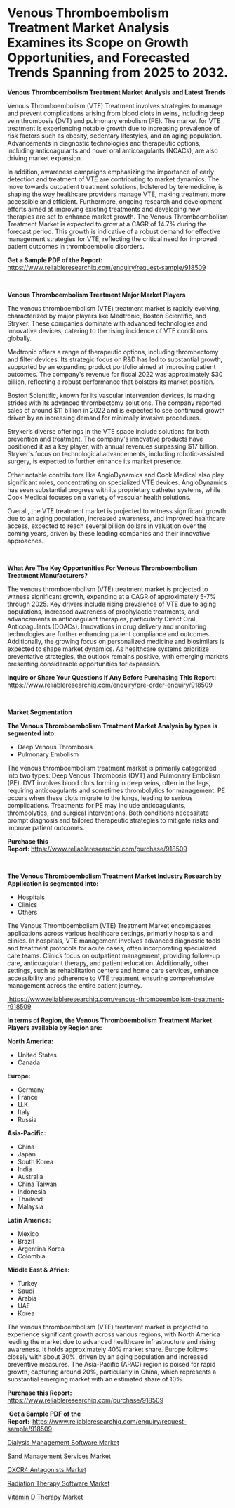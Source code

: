 <p><h1>Venous Thromboembolism Treatment Market Analysis Examines its Scope on Growth Opportunities, and Forecasted Trends Spanning from 2025 to 2032.</h1></p><p><strong>Venous Thromboembolism Treatment Market Analysis and Latest Trends</strong></p>
<p><p>Venous Thromboembolism (VTE) Treatment involves strategies to manage and prevent complications arising from blood clots in veins, including deep vein thrombosis (DVT) and pulmonary embolism (PE). The market for VTE treatment is experiencing notable growth due to increasing prevalence of risk factors such as obesity, sedentary lifestyles, and an aging population. Advancements in diagnostic technologies and therapeutic options, including anticoagulants and novel oral anticoagulants (NOACs), are also driving market expansion.</p><p>In addition, awareness campaigns emphasizing the importance of early detection and treatment of VTE are contributing to market dynamics. The move towards outpatient treatment solutions, bolstered by telemedicine, is shaping the way healthcare providers manage VTE, making treatment more accessible and efficient. Furthermore, ongoing research and development efforts aimed at improving existing treatments and developing new therapies are set to enhance market growth. The Venous Thromboembolism Treatment Market is expected to grow at a CAGR of 14.7% during the forecast period. This growth is indicative of a robust demand for effective management strategies for VTE, reflecting the critical need for improved patient outcomes in thromboembolic disorders.</p></p>
<p><strong>Get a Sample PDF of the Report:&nbsp;</strong> <a href="https://www.reliableresearchiq.com/enquiry/request-sample/918509?utm_campaign=1129&utm_medium=2&utm_source=Github&utm_content=ia&utm_term=07032025&utm_id=venous-thromboembolism-treatment">https://www.reliableresearchiq.com/enquiry/request-sample/918509</a></p>
<p>&nbsp;</p>
<p><strong>Venous Thromboembolism Treatment Major Market Players</strong></p>
<p><p>The venous thromboembolism (VTE) treatment market is rapidly evolving, characterized by major players like Medtronic, Boston Scientific, and Stryker. These companies dominate with advanced technologies and innovative devices, catering to the rising incidence of VTE conditions globally. </p><p>Medtronic offers a range of therapeutic options, including thrombectomy and filter devices. Its strategic focus on R&D has led to substantial growth, supported by an expanding product portfolio aimed at improving patient outcomes. The company's revenue for fiscal 2022 was approximately $30 billion, reflecting a robust performance that bolsters its market position.</p><p>Boston Scientific, known for its vascular intervention devices, is making strides with its advanced thrombectomy solutions. The company reported sales of around $11 billion in 2022 and is expected to see continued growth driven by an increasing demand for minimally invasive procedures.</p><p>Stryker’s diverse offerings in the VTE space include solutions for both prevention and treatment. The company's innovative products have positioned it as a key player, with annual revenues surpassing $17 billion. Stryker's focus on technological advancements, including robotic-assisted surgery, is expected to further enhance its market presence.</p><p>Other notable contributors like AngioDynamics and Cook Medical also play significant roles, concentrating on specialized VTE devices. AngioDynamics has seen substantial progress with its proprietary catheter systems, while Cook Medical focuses on a variety of vascular health solutions.</p><p>Overall, the VTE treatment market is projected to witness significant growth due to an aging population, increased awareness, and improved healthcare access, expected to reach several billion dollars in valuation over the coming years, driven by these leading companies and their innovative approaches.</p></p>
<p>&nbsp;</p>
<p><strong>What Are The Key Opportunities For Venous Thromboembolism Treatment Manufacturers?</strong></p>
<p><p>The venous thromboembolism (VTE) treatment market is projected to witness significant growth, expanding at a CAGR of approximately 5-7% through 2025. Key drivers include rising prevalence of VTE due to aging populations, increased awareness of prophylactic treatments, and advancements in anticoagulant therapies, particularly Direct Oral Anticoagulants (DOACs). Innovations in drug delivery and monitoring technologies are further enhancing patient compliance and outcomes. Additionally, the growing focus on personalized medicine and biosimilars is expected to shape market dynamics. As healthcare systems prioritize preventative strategies, the outlook remains positive, with emerging markets presenting considerable opportunities for expansion.</p></p>
<p><strong>Inquire or Share Your Questions If Any Before Purchasing This Report:</strong> <a href="https://www.reliableresearchiq.com/enquiry/pre-order-enquiry/918509?utm_campaign=1129&utm_medium=2&utm_source=Github&utm_content=ia&utm_term=07032025&utm_id=venous-thromboembolism-treatment">https://www.reliableresearchiq.com/enquiry/pre-order-enquiry/918509</a></p>
<p>&nbsp;</p>
<p><strong>Market Segmentation</strong></p>
<p><strong>The Venous Thromboembolism Treatment Market Analysis by types is segmented into:</strong></p>
<p><ul><li>Deep Venous Thrombosis</li><li>Pulmonary Embolism</li></ul></p>
<p><p>The venous thromboembolism treatment market is primarily categorized into two types: Deep Venous Thrombosis (DVT) and Pulmonary Embolism (PE). DVT involves blood clots forming in deep veins, often in the legs, requiring anticoagulants and sometimes thrombolytics for management. PE occurs when these clots migrate to the lungs, leading to serious complications. Treatments for PE may include anticoagulants, thrombolytics, and surgical interventions. Both conditions necessitate prompt diagnosis and tailored therapeutic strategies to mitigate risks and improve patient outcomes.</p></p>
<p><strong>Purchase this Report:&nbsp;</strong><a href="https://www.reliableresearchiq.com/purchase/918509?utm_campaign=1129&utm_medium=2&utm_source=Github&utm_content=ia&utm_term=07032025&utm_id=venous-thromboembolism-treatment">https://www.reliableresearchiq.com/purchase/918509</a></p>
<p>&nbsp;</p>
<p><strong>The Venous Thromboembolism Treatment Market Industry Research by Application is segmented into:</strong></p>
<p><ul><li>Hospitals</li><li>Clinics</li><li>Others</li></ul></p>
<p><p>The Venous Thromboembolism (VTE) Treatment Market encompasses applications across various healthcare settings, primarily hospitals and clinics. In hospitals, VTE management involves advanced diagnostic tools and treatment protocols for acute cases, often incorporating specialized care teams. Clinics focus on outpatient management, providing follow-up care, anticoagulant therapy, and patient education. Additionally, other settings, such as rehabilitation centers and home care services, enhance accessibility and adherence to VTE treatment, ensuring comprehensive management across the entire patient journey.</p></p>
<p><a href="https://www.reliableresearchiq.com/venous-thromboembolism-treatment-r918509?utm_campaign=1129&utm_medium=2&utm_source=Github&utm_content=ia&utm_term=07032025&utm_id=venous-thromboembolism-treatment">&nbsp;https://www.reliableresearchiq.com/venous-thromboembolism-treatment-r918509</a></p>
<p><strong>In terms of Region, the Venous Thromboembolism Treatment Market Players available by Region are:</strong></p>
<p>
    <p> <strong> North America: </strong>
        <ul>
            <li>United States</li>
            <li>Canada</li>
        </ul>
        </p> 
    <p> <strong> Europe: </strong>
        <ul>
            <li>Germany</li>
            <li>France</li>
            <li>U.K.</li>
            <li>Italy</li>
            <li>Russia</li>
        </ul>
        </p> 
    <p> <strong> Asia-Pacific: </strong>
        <ul>
            <li>China</li>
            <li>Japan</li>
            <li>South Korea</li>
            <li>India</li>
            <li>Australia</li>
            <li>China Taiwan</li>
            <li>Indonesia</li>
            <li>Thailand</li>
            <li>Malaysia</li>
        </ul>
        </p> 
    <p> <strong> Latin America: </strong>
        <ul>
            <li>Mexico</li>
            <li>Brazil</li>
            <li>Argentina Korea</li>
            <li>Colombia</li>
        </ul>
        </p> 
    <p> <strong> Middle East & Africa: </strong>
        <ul>
            <li>Turkey</li>
            <li>Saudi</li>
            <li>Arabia</li>
            <li>UAE</li>
            <li>Korea</li>
        </ul>
    </p>
    </p>
<p><p>The venous thromboembolism (VTE) treatment market is projected to experience significant growth across various regions, with North America leading the market due to advanced healthcare infrastructure and rising awareness. It holds approximately 40% market share. Europe follows closely with about 30%, driven by an aging population and increased preventive measures. The Asia-Pacific (APAC) region is poised for rapid growth, capturing around 20%, particularly in China, which represents a substantial emerging market with an estimated share of 10%.</p></p>
<p><strong>Purchase this Report: </strong><a href="https://www.reliableresearchiq.com/purchase/918509?utm_campaign=1129&utm_medium=2&utm_source=Github&utm_content=ia&utm_term=07032025&utm_id=venous-thromboembolism-treatment">https://www.reliableresearchiq.com/purchase/918509</a></p>
<p>&nbsp;<strong>Get a Sample PDF of the Report:&nbsp;&nbsp;</strong><a href="https://www.reliableresearchiq.com/enquiry/request-sample/918509?utm_campaign=1129&utm_medium=2&utm_source=Github&utm_content=ia&utm_term=07032025&utm_id=venous-thromboembolism-treatment">https://www.reliableresearchiq.com/enquiry/request-sample/918509</a></p>
<p><strong></strong></p>
<p><p><a href="https://github.com/trenkkwasek84/Market-Research-Report-List-1/blob/main/dialysis-management-software-market.md?utm_campaign=1129&utm_medium=2&utm_source=Github&utm_content=ia&utm_term=07032025&utm_id=venous-thromboembolism-treatment">Dialysis Management Software Market</a></p><p><a href="https://github.com/sulvantomppa/Market-Research-Report-List-1/blob/main/sand-management-services-market.md?utm_campaign=1129&utm_medium=2&utm_source=Github&utm_content=ia&utm_term=07032025&utm_id=venous-thromboembolism-treatment">Sand Management Services Market</a></p><p><a href="https://github.com/snapetylerho/Market-Research-Report-List-1/blob/main/cxcr4-antagonists-market.md?utm_campaign=1129&utm_medium=2&utm_source=Github&utm_content=ia&utm_term=07032025&utm_id=venous-thromboembolism-treatment">CXCR4 Antagonists Market</a></p><p><a href="https://github.com/brinnoifon/Market-Research-Report-List-1/blob/main/radiation-therapy-software-market.md?utm_campaign=1129&utm_medium=2&utm_source=Github&utm_content=ia&utm_term=07032025&utm_id=venous-thromboembolism-treatment">Radiation Therapy Software Market</a></p><p><a href="https://github.com/iwanesucices/Market-Research-Report-List-1/blob/main/vitamin-d-therapy-market.md?utm_campaign=1129&utm_medium=2&utm_source=Github&utm_content=ia&utm_term=07032025&utm_id=venous-thromboembolism-treatment">Vitamin D Therapy Market</a></p></p>